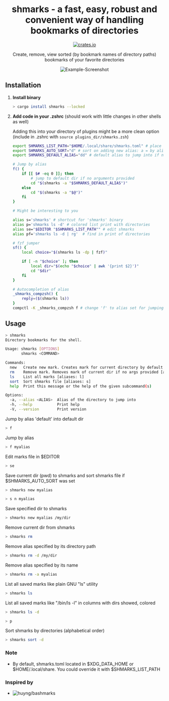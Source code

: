 <h1 align="center">shmarks - a fast, easy, robust and convenient way of handling bookmarks of directories</h1>
<div align="center">

[![crates.io][crates.io-badge]][crates.io]

Create, remove, view sorted (by bookmark names of directory paths) bookmarks of your favorite directories
</div>

<div align="center">

![Example-Screenshot][example-screenshot]

</div>

## Installation

1. **Install binary**

    ```bash
    > cargo install shmarks --locked
    ```

2. **Add code in your .zshrc** (should work with little changes in other shells as well)

    Adding this into your directory of plugins might be a more clean option (include in .zshrc with `source plugins_dir/shmarks.zsh`)

    ```bash
    export SHMARKS_LIST_PATH="$HOME/.local/share/shmarks.toml" # place where your shell bookmarks (shmarks) stored
    export SHMARKS_AUTO_SORT="d" # sort on adding new alias: a = by aliases, d = by directories, otherwise no sorting
    export SHMARKS_DEFAULT_ALIAS="dd" # default alias to jump into if no alias name was provided
    
    # Jump by alias
    f() {
        if [[ $# -eq 0 ]]; then
            # jump to default dir if no arguments provided
            cd "$(shmarks -a "$SHMARKS_DEFAULT_ALIAS")"
        else
            cd "$(shmarks -a "$@")"
        fi
    }
    
    # Might be interesting to you

    alias s='shmarks' # shortcut for 'shmarks' binary
    alias p='shmarks ls -d' # colored list print with directories
    alias se="$EDITOR "$SHMARKS_LIST_PATH"" # edit shmarks
    alias pf='shmarks ls -d | rg'  # find in print of directories

    # fzf jumper
    sf() {
        local choice="$(shmarks ls -dp | fzf)"
    
        if [ -n "$choice" ]; then
            local dir="$(echo "$choice" | awk '{print $2}')"
            cd "$dir"
        fi
    }

    # Autocompletion of alias
    _shmarks_compzsh() {
        reply=($(shmarks ls))
    }
    compctl -K _shmarks_compzsh f # change 'f' to alias set for jumping (6th line)
    ```

## Usage
```bash
> shmarks
Directory bookmarks for the shell.

Usage: shmarks [OPTIONS]
       shmarks <COMMAND>

Commands:
  new   Create new mark. Creates mark for current directory by default [aliases: n]
  rm    Remove mark. Removes mark of current dir if no args provided [aliases: r]
  ls    List all marks [aliases: l]
  sort  Sort shmarks file [aliases: s]
  help  Print this message or the help of the given subcommand(s)

Options:
  -a, --alias <ALIAS>  Alias of the directory to jump into
  -h, --help           Print help
  -V, --version        Print version
```

Jump by alias 'default' into default dir

```bash
> f
```

Jump by alias

```bash
> f myalias
```

Edit marks file in $EDITOR

```bash
> se
```

Save current dir (pwd) to shmarks and sort shmarks file if $SHMARKS_AUTO_SORT was set

```bash
> shmarks new myalias
```

```bash
> s n myalias
```

Save specified dir to shmarks

```bash
> shmarks new myalias /my/dir
```

Remove current dir from shmarks

```bash
> shmarks rm
```

Remove alias specified by its directory path

```bash
> shmarks rm -d /my/dir
```

Remove alias specified by its name

```bash
> shmarks rm -a myalias
```

List all saved marks like plain GNU "ls" utility

```bash
> shmarks ls 
```

List all saved marks like "/bin/ls -l" in columns with dirs showed, colored

```bash
> shmarks ls -d
```

```bash
> p
```

Sort shmarks by directories (alphabetical order)

```bash
> shmarks sort -d
```

### Note
- By default, shmarks.toml located in $XDG_DATA_HOME or $HOME/.local/share. You could override it with $SHMARKS_LIST_PATH

### Inspired by
- ![huyng/bashmarks][huyng/bashmarks]

[crates.io-badge]: https://img.shields.io/crates/v/shmarks?logo=rust&logoColor=white&style=flat-square
[crates.io]: https://crates.io/crates/shmarks
[huyng/bashmarks]: https://github.com/huyng/bashmarks
[example-screenshot]: https://i.imgur.com/m0eYZA8.png